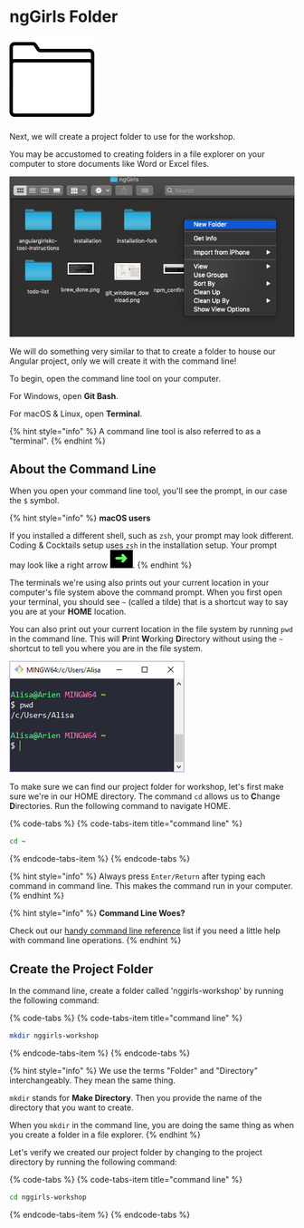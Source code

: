 # ngGirls Folder

![](../.gitbook/assets/folder.png)

Next, we will create a project folder to use for the workshop.

You may be accustomed to creating folders in a file explorer on your computer to store documents like Word or Excel files.

![Create Folder](../.gitbook/assets/create_folder.png)

We will do something very similar to that to create a folder to house our Angular project, only we will create it with the command line!

To begin, open the command line tool on your computer.

For Windows, open **Git Bash**.

For macOS & Linux, open **Terminal**.

{% hint style="info" %}
A command line tool is also referred to as a "terminal".
{% endhint %}

## About the Command Line

When you open your command line tool, you'll see the prompt, in our case the `$` symbol.

{% hint style="info" %}
**macOS users**

If you installed a different shell, such as `zsh`, your prompt may look different. Coding & Cocktails setup uses `zsh` in the installation setup. Your prompt may look like a right arrow ![](../.gitbook/assets/zsh-prompt.png).
{% endhint %}

The terminals we're using also prints out your current location in your computer's file system above the command prompt. When you first open your terminal, you should see `~` \(called a tilde\) that is a shortcut way to say you are at your **HOME** location.

You can also print out your current location in the file system by running `pwd` in the command line. This will **P**rint **W**orking **D**irectory without using the `~` shortcut to tell you where you are in the file system.

![](../.gitbook/assets/cmd-overview.png)

To make sure we can find our project folder for workshop, let's first make sure we're in our HOME directory. The command `cd` allows us to **C**hange **D**irectories. Run the following command to navigate HOME.

{% code-tabs %}
{% code-tabs-item title="command line" %}
```bash
cd ~
```
{% endcode-tabs-item %}
{% endcode-tabs %}

{% hint style="info" %}
Always press `Enter/Return` after typing each command in command line. This makes the command run in your computer.
{% endhint %}

{% hint style="info" %}
**Command Line Woes?**

Check out our [handy command line reference](../tips/tips.md) list if you need a little help with command line operations.
{% endhint %}

## Create the Project Folder

In the command line, create a folder called 'nggirls-workshop' by running the following command:

{% code-tabs %}
{% code-tabs-item title="command line" %}
```bash
mkdir nggirls-workshop
```
{% endcode-tabs-item %}
{% endcode-tabs %}

{% hint style="info" %}
We use the terms "Folder" and "Directory" interchangeably. They mean the same thing.

`mkdir` stands for **Make Directory**. Then you provide the name of the directory that you want to create.

When you `mkdir` in the command line, you are doing the same thing as when you create a folder in a file explorer.
{% endhint %}

Let's verify we created our project folder by changing to the project directory by running the following command:

{% code-tabs %}
{% code-tabs-item title="command line" %}
```bash
cd nggirls-workshop
```
{% endcode-tabs-item %}
{% endcode-tabs %}

